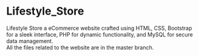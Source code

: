 # Lifestyle_Store
Lifestyle Store a eCommerce website crafted using HTML, CSS, Bootstrap for a sleek interface, PHP for dynamic functionality, and MySQL for secure data management.<br> 
All the files related to the website are in the master branch.
